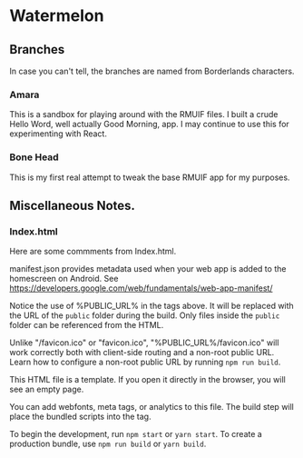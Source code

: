 # Watermelon
## Branches
In case you can't tell, the branches are named from Borderlands characters.
### Amara
This is a sandbox for playing around with the RMUIF files. I built a crude Hello Word, well actually Good Morning, app. I may continue to use this for experimenting with React.
### Bone Head
This is my first real attempt to tweak the base RMUIF app for my purposes.
## Miscellaneous Notes.
### Index.html
Here are some commments from Index.html.

manifest.json provides metadata used when your web app is added to the
homescreen on Android. See https://developers.google.com/web/fundamentals/web-app-manifest/

Notice the use of %PUBLIC_URL% in the tags above.
It will be replaced with the URL of the `public` folder during the build.
Only files inside the `public` folder can be referenced from the HTML.

Unlike "/favicon.ico" or "favicon.ico", "%PUBLIC_URL%/favicon.ico" will
work correctly both with client-side routing and a non-root public URL.
Learn how to configure a non-root public URL by running `npm run build`.

This HTML file is a template.
If you open it directly in the browser, you will see an empty page.

You can add webfonts, meta tags, or analytics to this file.
The build step will place the bundled scripts into the <body> tag.

To begin the development, run `npm start` or `yarn start`.
To create a production bundle, use `npm run build` or `yarn build`.
